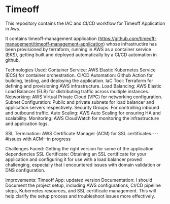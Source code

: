 # Timeoff

This repository contains the IAC and CI/CD workflow for Timeoff Application in Aws. 

It contains timeoff-management application (https://github.com/timeoff-management/timeoff-management-application) whose infrastructire has been provisioned by terraform, running in AWS as a container service (EKS), getting built and deployed automatically by a CI/CD automation in github. 

Technologies Used:
Container Service: AWS Elastic Kubernetes Service (ECS) for container orchestration.
CI/CD Automation: Github Action for building, testing, and deploying the application.
IaC Tool: Terraform for defining and provisioning AWS infrastructure.
Load Balancing: AWS Elastic Load Balancer (ELB) for distributing traffic across multiple instances.
Networking: AWS Virtual Private Cloud (VPC) for networking configuration.
Subnet Configuration: Public and private subnets for load balancer and application servers respectively.
Security Groups: For controlling inbound and outbound traffic.
Auto Scaling: AWS Auto Scaling for ensuring HA and scalability.
Monitoring: AWS CloudWatch for monitoring the infrastructure and application logs.

SSL Termination: AWS Certificate Manager (ACM) for SSL certificates.---#issues with ACM--in progress


Challenges Faced:
Getting the right version for some of the application dependencies 
SSL Certificate: Obtaining an SSL certificate for your application and configuring it for use with a load balancer proved challenging, especially that i encountered issues with domain validation or DNS configuration.

Improvements:
Timeoff App: updated version
Documentation: I should Document the project setup, including AWS configurations, CI/CD pipeline steps, Kubernetes resources, and SSL certificate management. This will help clarify the setup process and troubleshoot issues more effectively.
